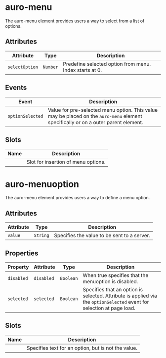 # auro-menu

The auro-menu element provides users a way to select from a list of options.

## Attributes

| Attribute      | Type     | Description                                      |
|----------------|----------|--------------------------------------------------|
| `selectOption` | `Number` | Predefine selected option from menu. Index starts at 0. |

## Events

| Event            | Description                                      |
|------------------|--------------------------------------------------|
| `optionSelected` | Value for pre-selected menu option. This value may be placed on the `auro-menu` element specifically or on a outer parent element. |

## Slots

| Name | Description                         |
|------|-------------------------------------|
|      | Slot for insertion of menu options. |


# auro-menuoption

The auro-menu element provides users a way to define a menu option.

## Attributes

| Attribute | Type     | Description                                 |
|-----------|----------|---------------------------------------------|
| `value`   | `String` | Specifies the value to be sent to a server. |

## Properties

| Property   | Attribute  | Type      | Description                                      |
|------------|------------|-----------|--------------------------------------------------|
| `disabled` | `disabled` | `Boolean` | When true specifies that the menuoption is disabled. |
| `selected` | `selected` | `Boolean` | Specifies that an option is selected. Attribute is applied via the `optionSelected` event for selection at page load. |

## Slots

| Name | Description                                      |
|------|--------------------------------------------------|
|      | Specifies text for an option, but is not the value. |

